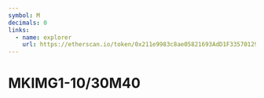 ```yaml
---
symbol: M
decimals: 0
links:
  - name: explorer
    url: https://etherscan.io/token/0x211e9983c8ae05821693AdD1F33570129F0C942D
---
```


# MKIMG1-10/30M40
